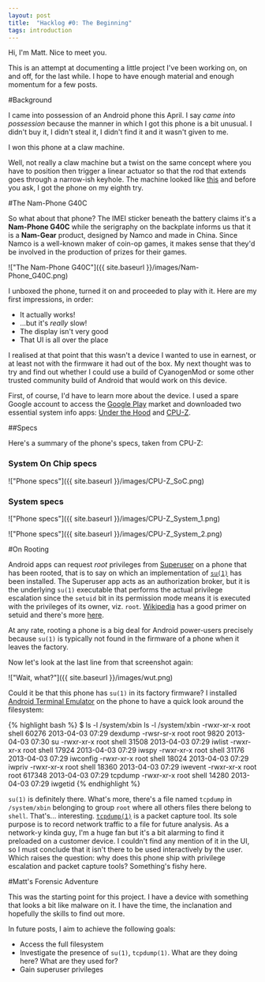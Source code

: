 ```yaml
---
layout: post
title:  "Hacklog #0: The Beginning"
tags: introduction
---
```


Hi, I'm Matt. Nice to meet you.

This is an attempt at documenting a little project I've been working on, on and off, for the last while. I hope to have enough material and enough momentum for a few posts. 

#Background

I came into possession of an Android phone this April. I say *came into possession* because the manner in which I got this phone is a bit unusual. I didn't buy it, I didn't steal it, I didn't find it and it wasn't given to me.

I won this phone at a claw machine.

Well, not really a claw machine but a twist on the same concept where you have to position then trigger a linear actuator so that the rod that extends goes through a narrow-ish keyhole. The machine looked like [this](http://soe-web-arcade2-pub.s3.amazonaws.com/sharedfiles/styles/game_image_large/public/Key%20Master%20Cabinet_1.jpg) and before you ask, I got the phone on my eighth try.

#The Nam-Phone G40C

So what about that phone? The IMEI sticker beneath the battery claims it's a **Nam-Phone G40C** while the serigraphy on the backplate informs us that it is a **Nam-Gear** product, designed by Namco and made in China. Since Namco is a well-known maker of coin-op games, it makes sense that they'd be involved in the production of prizes for their games.

!["The Nam-Phone G40C"]({{ site.baseurl }}/images/Nam-Phone_G40C.png)

I unboxed the phone, turned it on and proceeded to play with it. Here are my first impressions, in order:

- It actually works!
- ...but it's *really* slow!
- The display isn't very good
- That UI is all over the place

I realised at that point that this wasn't a device I wanted to use in earnest, or at least not with the firmware it had out of the box. My next thought was to try and find out whether I could use a build of CyanogenMod or some other trusted community build of Android that would work on this device.

First, of course, I'd have to learn more about the device. I used a spare Google account to access the [Google Play](https://play.google.com) market and downloaded two essential system info apps: [Under the Hood](https://play.google.com/store/apps/details?id=aws.apps.underthehood) and [CPU-Z](https://play.google.com/store/apps/details?id=com.cpuid.cpu_z&hl=en).

##Specs

Here's a summary of the phone's specs, taken from CPU-Z:

### System On Chip specs

!["Phone specs"]({{ site.baseurl }}/images/CPU-Z_SoC.png)

### System specs

!["Phone specs"]({{ site.baseurl }}/images/CPU-Z_System_1.png)

!["Phone specs"]({{ site.baseurl }}/images/CPU-Z_System_2.png)

#On Rooting

Android apps can request *root* privileges from [Superuser](http://androidsu.com/superuser/) on a phone that has been rooted, that is to say on which an implementation of [`su(1)`](http://linux.die.net/man/1/su) has been installed. The Superuser app acts as an authorization broker, but it is the underlying `su(1)` executable that performs the actual privilege escalation since the `setuid` bit in its permission mode means it is executed with the privileges of its owner, viz. `root`. [Wikipedia](http://en.wikipedia.org/wiki/Setuid) has a good primer on setuid and there's more [here](http://wpollock.com/AUnix1/FilePermissions.htm).

At any rate, rooting a phone is a big deal for Android power-users precisely because `su(1)` is typically not found in the firmware of a phone when it leaves the factory.

Now let's look at the last line from that screenshot again:

!["Wait, what?"]({{ site.baseurl }}/images/wut.png)

Could it be that this phone has `su(1)` in its factory firmware? I installed [Android Terminal Emulator](https://play.google.com/store/apps/details?id=jackpal.androidterm&hl=en) on the phone to have a quick look around the filesystem:

{% highlight bash %}
	$ ls -l /system/xbin
	ls -l /system/xbin
	-rwxr-xr-x root     shell       60276 2013-04-03 07:29 dexdump
	-rwsr-sr-x root     root         9820 2013-04-03 07:30 su
	-rwxr-xr-x root     shell       31508 2013-04-03 07:29 iwlist
	-rwxr-xr-x root     shell       17924 2013-04-03 07:29 iwspy
	-rwxr-xr-x root     shell       31176 2013-04-03 07:29 iwconfig
	-rwxr-xr-x root     shell       18024 2013-04-03 07:29 iwpriv
	-rwxr-xr-x root     shell       18360 2013-04-03 07:29 iwevent
	-rwxr-xr-x root     root       617348 2013-04-03 07:29 tcpdump
	-rwxr-xr-x root     shell       14280 2013-04-03 07:29 iwgetid
{% endhighlight %}

`su(1)` is definitely there. What's more, there's a file named `tcpdump` in `/system/xbin` belonging to group `root` where all others files there belong to `shell`. That's... interesting. [`tcpdump(1)`](http://www.tcpdump.org/manpages/tcpdump.1.html) is a packet capture tool. Its sole purpose is to record network traffic to a file for future analysis. As a network-y kinda guy, I'm a huge fan but it's a bit alarming to find it preloaded on a customer device. I couldn't find any mention of it in the UI, so I must conclude that it isn't there to be used interactively by the user. Which raises the question: why does this phone ship with privilege escalation and packet capture tools? Something's fishy here.

#Matt's Forensic Adventure

This was the starting point for this project. I have a device with something that looks a bit like malware on it. I have the time, the inclanation and hopefully the skills to find out more.

In future posts, I aim to achieve the following goals:

- Access the full filesystem
- Investigate the presence of `su(1)`, `tcpdump(1)`. What are they doing here? What are they used for?
- Gain superuser privileges
